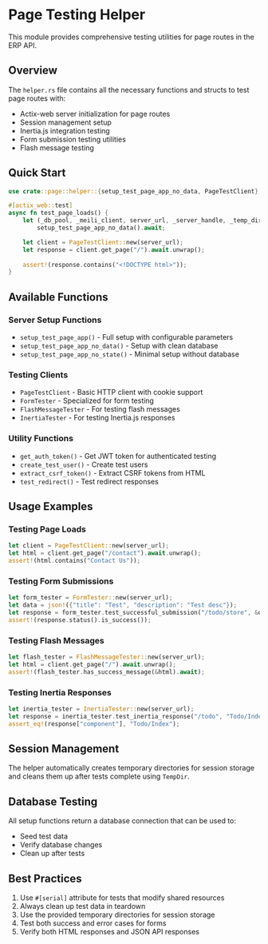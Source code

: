 # Page Testing Helper

This module provides comprehensive testing utilities for page routes in the ERP API.

## Overview

The `helper.rs` file contains all the necessary functions and structs to test page routes with:
- Actix-web server initialization for page routes
- Session management setup
- Inertia.js integration testing
- Form submission testing utilities
- Flash message testing

## Quick Start

```rust
use crate::page::helper::{setup_test_page_app_no_data, PageTestClient};

#[actix_web::test]
async fn test_page_loads() {
    let (_db_pool, _meili_client, server_url, _server_handle, _temp_dir) = 
        setup_test_page_app_no_data().await;

    let client = PageTestClient::new(server_url);
    let response = client.get_page("/").await.unwrap();
    
    assert!(response.contains("<!DOCTYPE html>"));
}
```

## Available Functions

### Server Setup Functions

- `setup_test_page_app()` - Full setup with configurable parameters
- `setup_test_page_app_no_data()` - Setup with clean database
- `setup_test_page_app_no_state()` - Minimal setup without database

### Testing Clients

- `PageTestClient` - Basic HTTP client with cookie support
- `FormTester` - Specialized for form testing
- `FlashMessageTester` - For testing flash messages
- `InertiaTester` - For testing Inertia.js responses

### Utility Functions

- `get_auth_token()` - Get JWT token for authenticated testing
- `create_test_user()` - Create test users
- `extract_csrf_token()` - Extract CSRF tokens from HTML
- `test_redirect()` - Test redirect responses

## Usage Examples

### Testing Page Loads
```rust
let client = PageTestClient::new(server_url);
let html = client.get_page("/contact").await.unwrap();
assert!(html.contains("Contact Us"));
```

### Testing Form Submissions
```rust
let form_tester = FormTester::new(server_url);
let data = json!({"title": "Test", "description": "Test desc"});
let response = form_tester.test_successful_submission("/todo/store", &data).await.unwrap();
assert!(response.status().is_success());
```

### Testing Flash Messages
```rust
let flash_tester = FlashMessageTester::new(server_url);
let html = client.get_page("/").await.unwrap();
assert!(flash_tester.has_success_message(&html).await);
```

### Testing Inertia Responses
```rust
let inertia_tester = InertiaTester::new(server_url);
let response = inertia_tester.test_inertia_response("/todo", "Todo/Index").await.unwrap();
assert_eq!(response["component"], "Todo/Index");
```

## Session Management

The helper automatically creates temporary directories for session storage and cleans them up after tests complete using `TempDir`.

## Database Testing

All setup functions return a database connection that can be used to:
- Seed test data
- Verify database changes
- Clean up after tests

## Best Practices

1. Use `#[serial]` attribute for tests that modify shared resources
2. Always clean up test data in teardown
3. Use the provided temporary directories for session storage
4. Test both success and error cases for forms
5. Verify both HTML responses and JSON API responses